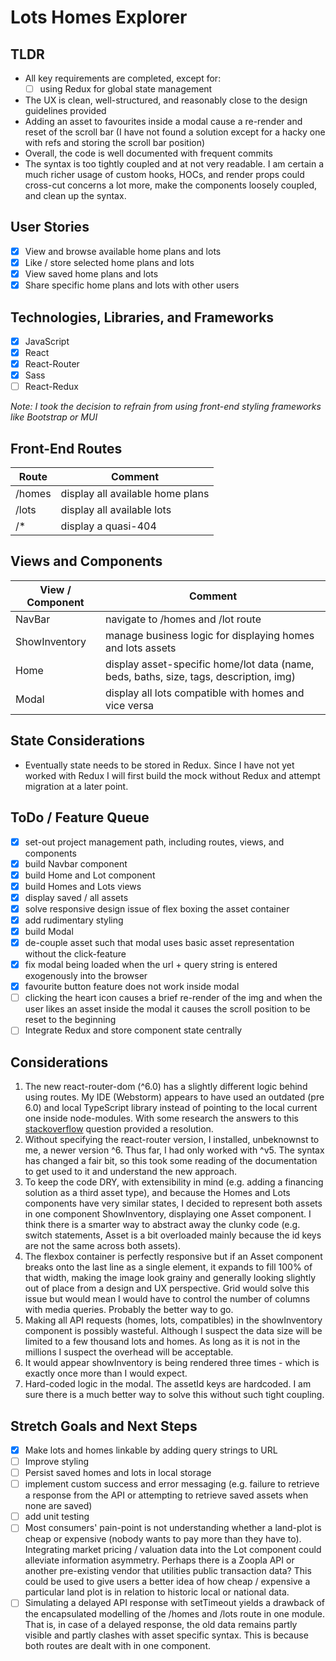 # Lots Homes Explorer

## TLDR
- All key requirements are completed, except for:
  - [ ] using Redux for global state management
- The UX is clean, well-structured, and reasonably close to the design guidelines provided
- Adding an asset to favourites inside a modal cause a re-render and reset of the scroll bar (I have not found a solution except for a hacky one with refs and storing the scroll bar position)
- Overall, the code is well documented with frequent commits
- The syntax is too tightly coupled and at not very readable. I am certain a much richer usage of custom hooks, HOCs, and render props could cross-cut concerns a lot more, make the components loosely coupled, and clean up the syntax.

## User Stories
- [x] View and browse available home plans and lots
- [x] Like / store selected home plans and lots
- [x] View saved home plans and lots
- [x] Share specific home plans and lots with other users

## Technologies, Libraries, and Frameworks
- [x] JavaScript
- [x] React
- [x] React-Router
- [x] Sass
- [ ] React-Redux

_Note: I took the decision to refrain from using front-end styling frameworks like Bootstrap or MUI_

## Front-End Routes
| Route  | Comment                          |
|--------|----------------------------------|
| /homes | display all available home plans |
| /lots  | display all available lots       |
| /*     | display a quasi-404              |

## Views and Components
| View / Component | Comment                                                                                |
|------------------|----------------------------------------------------------------------------------------|
| NavBar           | navigate to /homes and /lot route                                                      |
| ShowInventory    | manage business logic for displaying homes and lots assets                             |
| Home             | display asset-specific home/lot data (name, beds, baths, size, tags, description, img) |
| Modal            | display all lots compatible with homes and vice versa                                  |

## State Considerations
- Eventually state needs to be stored in Redux. Since I have not yet worked with Redux I will first build the mock without Redux and attempt migration at a later point.

## ToDo / Feature Queue
- [x] set-out project management path, including routes, views, and components
- [x] build Navbar component
- [x] build Home and Lot component
- [x] build Homes and Lots views
- [x] display saved / all assets
- [x] solve responsive design issue of flex boxing the asset container
- [x] add rudimentary styling
- [x] build Modal
- [x] de-couple asset such that modal uses basic asset representation without the click-feature
- [x] fix modal being loaded when the url + query string is entered exogenously into the browser
- [x] favourite button feature does not work inside modal
- [ ] clicking the heart icon causes a brief re-render of the img and when the user likes an asset inside the modal it causes the scroll position to be reset to the beginning
- [ ] Integrate Redux and store component state centrally

## Considerations
1) The new react-router-dom (^6.0) has a slightly different logic behind using routes. My IDE (Webstorm) appears to have used an outdated (pre 6.0) and local TypeScript library instead of pointing to the local current one inside node-modules. With some research the answers to this [stackoverflow](https://stackoverflow.com/questions/70031839/cannot-resolve-symbol-routes) question provided a resolution.
2) Without specifying the react-router version, I installed, unbeknownst to me, a newer version ^6. Thus far, I had only worked with ^v5. The syntax has changed a fair bit, so this took some reading of the documentation to get used to it and understand the new approach.
3) To keep the code DRY, with extensibility in mind (e.g. adding a financing solution as a third asset type), and because the Homes and Lots components have very similar states, I decided to represent both assets in one component ShowInventory, displaying one Asset component. I think there is a smarter way to abstract away the clunky code (e.g. switch statements, Asset is a bit overloaded mainly because the id keys are not the same across both assets).
4) The flexbox container is perfectly responsive but if an Asset component breaks onto the last line as a single element, it expands to fill 100% of that width, making the image look grainy and generally looking slightly out of place from a design and UX perspective. Grid would solve this issue but would mean I would have to control the number of columns with media queries. Probably the better way to go.
5) Making all API requests (homes, lots, compatibles) in the showInventory component is possibly wasteful. Although I suspect the data size will be limited to a few thousand lots and homes. As long as it is not in the millions I suspect the overhead will be acceptable. 
6) It would appear showInventory is being rendered three times - which is exactly once more than I would expect.
7) Hard-coded logic in the modal. The assetId keys are hardcoded. I am sure there is a much better way to solve this without such tight coupling.

## Stretch Goals and Next Steps
- [x] Make lots and homes linkable by adding query strings to URL
- [ ] Improve styling
- [ ] Persist saved homes and lots in local storage
- [ ] implement custom success and error messaging (e.g. failure to retrieve a response from the API or attempting to retrieve saved assets when none are saved)
- [ ] add unit testing
- [ ] Most consumers' pain-point is not understanding whether a land-plot is cheap or expensive (nobody wants to pay more than they have to). Integrating market pricing / valuation data into the Lot component could alleviate information asymmetry. Perhaps there is a Zoopla API or another pre-existing vendor that utilities public transaction data? This could be used to give users a better idea of how cheap / expensive a particular land plot is in relation to historic local or national data.
- [ ] Simulating a delayed API response with setTimeout yields a drawback of the encapsulated modelling of the /homes and /lots route in one module. That is, in case of a delayed response, the old data remains partly visible and partly clashes with asset specific syntax. This is because both routes are dealt with in one component.
